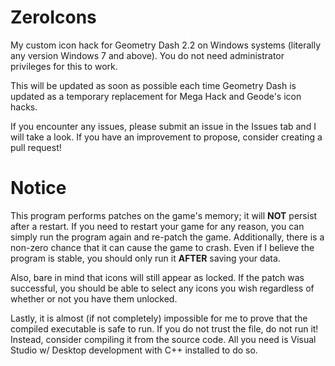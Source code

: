 # ZeroIcons
 My custom icon hack for Geometry Dash 2.2 on Windows systems (literally any version Windows 7 and above). You do not need administrator privileges for this to work.

 This will be updated as soon as possible each time Geometry Dash is updated as a temporary replacement for Mega Hack and Geode's icon hacks.
 
 If you encounter any issues, please submit an issue in the Issues tab and I will take a look. If you have an improvement to propose, consider creating a pull request!

# Notice
 This program performs patches on the game's memory; it will **NOT** persist after a restart. If you need to restart your game for any reason, you can simply run the program again and re-patch the game.
 Additionally, there is a non-zero chance that it can cause the game to crash. Even if I believe the program is stable, you should only run it **AFTER** saving your data.
 
 Also, bare in mind that icons will still appear as locked. If the patch was successful, you should be able to select any icons you wish regardless of whether or not you have them unlocked.
 
 Lastly, it is almost (if not completely) impossible for me to prove that the compiled executable is safe to run. If you do not trust the file, do not run it!
 Instead, consider compiling it from the source code. All you need is Visual Studio w/ Desktop development with C++ installed to do so.
